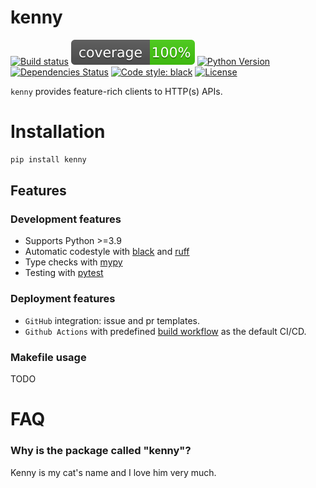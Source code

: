 # kenny

[![Build status](https://github.com/rozelie/kenny/workflows/build/badge.svg?branch=master&event=push)](https://github.com/rozelie/kenny/actions?query=workflow%3Abuild)
![Coverage Report](assets/images/coverage.svg)
[![Python Version](https://img.shields.io/pypi/pyversions/kenny.svg)](https://pypi.org/project/kenny/)
[![Dependencies Status](https://img.shields.io/badge/dependencies-up%20to%20date-brightgreen.svg)](https://github.com/rozelie/kenny/pulls?utf8=%E2%9C%93&q=is%3Apr%20author%3Aapp%2Fdependabot)
[![Code style: black](https://img.shields.io/badge/code%20style-black-000000.svg)](https://github.com/psf/black)
[![License](https://img.shields.io/github/license/rozelie/kenny)](https://github.com/rozelie/kenny/blob/master/LICENSE)

`kenny` provides feature-rich clients to HTTP(s) APIs.

# Installation

```bash
pip install kenny
```

## Features

### Development features

- Supports Python >=3.9
- Automatic codestyle with [black](https://github.com/psf/black) and [ruff](https://github.com/charliermarsh/ruff)
- Type checks with [mypy](https://mypy.readthedocs.io)
- Testing with [pytest](https://docs.pytest.org/en/latest/)

### Deployment features

- `GitHub` integration: issue and pr templates.
- `Github Actions` with predefined [build workflow](https://github.com/rozelie/kenny/blob/master/.github/workflows/build.yml) as the default CI/CD.

### Makefile usage
TODO

# FAQ
### Why is the package called "kenny"?

Kenny is my cat's name and I love him very much.
